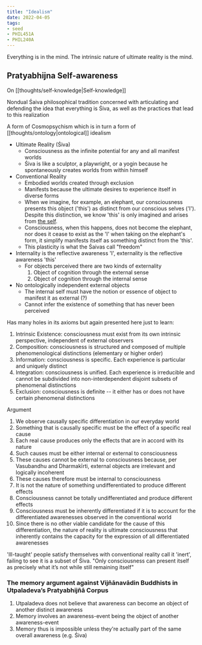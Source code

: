 ```yaml
---
title: "Idealism"
date: 2022-04-05
tags:
- seed
- PHIL451A
- PHIL240A
---
```


Everything is in the mind. The intrinsic nature of ultimate reality is the mind.

## Pratyabhijna Self-awareness
On [[thoughts/self-knowledge|Self-knowledge]]

Nondual Śaiva philosophical tradition concerned with articulating and defending the idea that everything is Śiva, as well as the practices that lead to this realization

A form of Cosmopsychism which is in turn a form of [[thoughts/ontology|ontological]] idealism

- Ultimate Reality (Śiva)
	- Consciousness as the infinite potential for any and all manifest worlds
	- Śiva is like a sculptor, a playwright, or a yogin because he spontaneously creates worlds from within himself
- Conventional Reality
	- Embodied worlds created through exclusion
	- Manifests because the ultimate desires to experience itself in diverse  forms
	- When we imagine, for example, an elephant, our consciousness presents this object ('this') as distinct from our conscious selves ('I'). Despite this distinction, we know 'this' is only imagined and arises from [the self](thoughts/the%20Self.md).
	- Consciousness, when this happens, does not become the elephant, nor does it cease to exist as the 'I' when taking on the elephant's form, it simplify manifests itself as something distinct from the 'this'.
	- This plasticity is what the Śaivas call "freedom"
- Internality is the reflective awareness 'I', externality is the reflective awareness 'this'
	- For objects perceived there are two kinds of externality
		1. Object of cognition through the external sense
		2. Object of cognition through the internal sense
- No ontologically independent external objects
	- The internal self must have the notion or essence of object to manifest it as external (?)
	- Cannot infer the existence of something that has never been perceived 

Has many holes in its axioms but again presented here just to learn:
1. Intrinsic Existence: consciousness must exist from its own intrinsic perspective, independent of external observers
2. Composition: consciousness is structured and composed of multiple phenomenological distinctions (elementary or higher order)
3. Information: consciousness is specific. Each experience is particular and uniquely distinct
4. Integration: consciousness is unified. Each experience is irreducible and cannot be subdivided into non-interdependent disjoint subsets of phenomenal distinctions
5. Exclusion: consciousness is definite -- it either has or does not have certain phenomenal distinctions

Argument
1. We observe causally specific differentiation in our everyday world
2. Something that is causally specific must be the effect of a specific real cause
3. Each real cause produces only the effects that are in accord with its nature
4. Such causes must be either internal or external to consciousness
5. These causes cannot be external to consciousness because, per Vasubandhu and Dharmakīrti, external objects are irrelevant and logically incoherent
6. These causes therefore must be internal to consciousness
7. It is not the nature of something undifferentiated to produce different effects
8. Consciousness cannot be totally undifferentiated and produce different effects
9. Consciousness must be inherently differentiated if it is to account for the differentiated awarenesses observed in the conventional world
10. Since there is no other viable candidate for the cause of this differentiation, the nature of reality is ultimate consciousness that inherently contains the capacity for the expression of all differentiated awarenesses

'Ill-taught' people satisfy themselves with conventional reality call it 'inert', failing to see it is a subset of Śiva. "Only consciousness can present itself as precisely what it’s not while still remaining itself"

### The memory argument against Vijñānavādin Buddhists in Utpaladeva’s Pratyabhijñā Corpus
1. Utpaladeva does not believe that awareness can become an object of another distinct awareness
2. Memory involves an awareness-event being the object of another awareness-event
3. Memory thus is impossible unless they're actually part of the same overall awareness (e.g. Śiva)